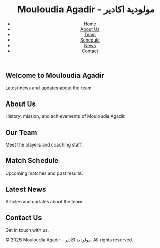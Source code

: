 <!DOCTYPE html>
<html lang="en">
<head>
    <meta charset="UTF-8">
    <meta name="viewport" content="width=device-width, initial-scale=1.0">
    <title>Mouloudia Agadir - مولودية اكادير</title>
    <link rel="stylesheet" href="styles.css">
</head>
<body>
    <header>
        <h1>Mouloudia Agadir - مولودية اكادير</h1>
        <nav>
            <ul>
                <li><a href="#home">Home</a></li>
                <li><a href="#about">About Us</a></li>
                <li><a href="#team">Team</a></li>
                <li><a href="#schedule">Schedule</a></li>
                <li><a href="#news">News</a></li>
                <li><a href="#contact">Contact</a></li>
            </ul>
        </nav>
    </header>
    <main>
        <section id="home">
            <h2>Welcome to Mouloudia Agadir</h2>
            <p>Latest news and updates about the team.</p>
        </section>
        <section id="about">
            <h2>About Us</h2>
            <p>History, mission, and achievements of Mouloudia Agadir.</p>
        </section>
        <section id="team">
            <h2>Our Team</h2>
            <p>Meet the players and coaching staff.</p>
        </section>
        <section id="schedule">
            <h2>Match Schedule</h2>
            <p>Upcoming matches and past results.</p>
        </section>
        <section id="news">
            <h2>Latest News</h2>
            <p>Articles and updates about the team.</p>
        </section>
        <section id="contact">
            <h2>Contact Us</h2>
            <p>Get in touch with us.</p>
        </section>
    </main>
    <footer>
        <p>&copy; 2025 Mouloudia Agadir - مولودية اكادير. All rights reserved.</p>
    </footer>
</body>
</html>
